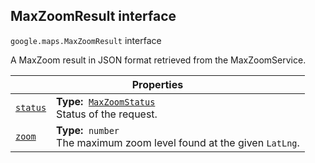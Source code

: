 
<devsite-heading text=" MaxZoomResult interface" for="MaxZoomResult" level="h2" link="" toc="" back-to-top=""><h2 id="MaxZoomResult" is-upgraded="">MaxZoomResult interface</h2></devsite-heading>
<p>
<code translate="no" dir="ltr"><span itemprop="path">google.maps</span>.<span itemprop="name">MaxZoomResult</span></code>
interface
</p>
<p>A MaxZoom result in JSON format retrieved from the MaxZoomService.</p>
<div class="devsite-table-wrapper"><table class="properties responsive" summary="interface MaxZoomResult - Properties">
<thead>
<tr><th colspan="2">Properties</th>
</tr></thead>
<tbody>
<tr id="MaxZoomResult.status">
<td itemprop="property"><code translate="no" dir="ltr"><a class="secret-link" href="#MaxZoomResult.status"><span>status</span></a></code></td>
<td><div><strong>Type:</strong>&nbsp; <code translate="no" dir="ltr"><a href="MaxZoomStatus.md">MaxZoomStatus</a></code></div>
<div class="desc">Status of the request.</div></td>
</tr>
<tr id="MaxZoomResult.zoom">
<td itemprop="property"><code translate="no" dir="ltr"><a class="secret-link" href="#MaxZoomResult.zoom"><span>zoom</span></a></code></td>
<td><div><strong>Type:</strong>&nbsp; <code translate="no" dir="ltr">number</code></div>
<div class="desc">The maximum zoom level found at the given <code translate="no" dir="ltr">LatLng</code>.</div></td>
</tr>
</tbody>
</table></div>
